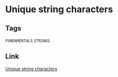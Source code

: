 # Unique string characters


## Tags

`FUNDAMENTALS` `STRINGS`

## Link

[Unique string characters](https://www.codewars.com/kata/5a262cfb8f27f217f700000b/cpp)
